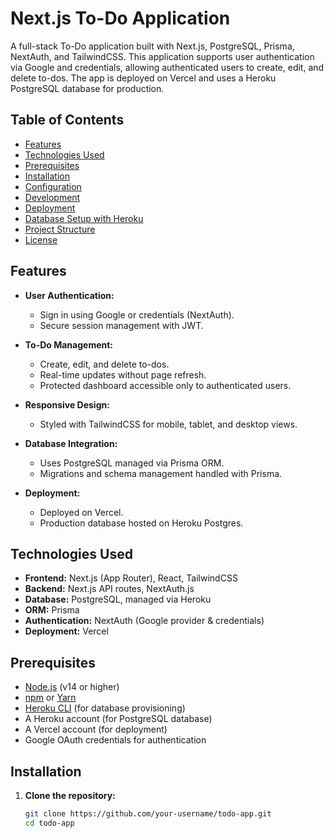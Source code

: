 # Next.js To-Do Application

A full-stack To-Do application built with Next.js, PostgreSQL, Prisma, NextAuth, and TailwindCSS. This application supports user authentication via Google and credentials, allowing authenticated users to create, edit, and delete to-dos. The app is deployed on Vercel and uses a Heroku PostgreSQL database for production.

## Table of Contents

- [Features](#features)
- [Technologies Used](#technologies-used)
- [Prerequisites](#prerequisites)
- [Installation](#installation)
- [Configuration](#configuration)
- [Development](#development)
- [Deployment](#deployment)
- [Database Setup with Heroku](#database-setup-with-heroku)
- [Project Structure](#project-structure)
- [License](#license)

## Features

- **User Authentication:**  
  - Sign in using Google or credentials (NextAuth).
  - Secure session management with JWT.

- **To-Do Management:**  
  - Create, edit, and delete to-dos.
  - Real-time updates without page refresh.
  - Protected dashboard accessible only to authenticated users.

- **Responsive Design:**  
  - Styled with TailwindCSS for mobile, tablet, and desktop views.

- **Database Integration:**  
  - Uses PostgreSQL managed via Prisma ORM.
  - Migrations and schema management handled with Prisma.

- **Deployment:**  
  - Deployed on Vercel.
  - Production database hosted on Heroku Postgres.

## Technologies Used

- **Frontend:** Next.js (App Router), React, TailwindCSS
- **Backend:** Next.js API routes, NextAuth.js
- **Database:** PostgreSQL, managed via Heroku
- **ORM:** Prisma
- **Authentication:** NextAuth (Google provider & credentials)
- **Deployment:** Vercel

## Prerequisites

- [Node.js](https://nodejs.org/) (v14 or higher)
- [npm](https://www.npmjs.com/) or [Yarn](https://yarnpkg.com/)
- [Heroku CLI](https://devcenter.heroku.com/articles/heroku-cli) (for database provisioning)
- A Heroku account (for PostgreSQL database)
- A Vercel account (for deployment)
- Google OAuth credentials for authentication

## Installation

1. **Clone the repository:**

   ```bash
   git clone https://github.com/your-username/todo-app.git
   cd todo-app
